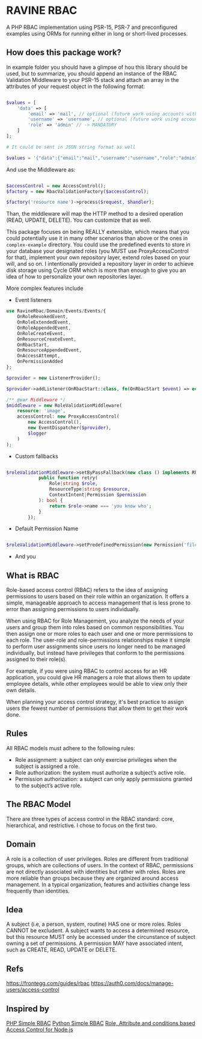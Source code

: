 # RAVINE RBAC

A PHP RBAC implementation using PSR-15, PSR-7 and preconfigured examples using ORMs for running either in long or short-lived processes.

## How does this package work?

In example folder you should have a glimpse of hou this library should be used, but to summarize, you should append an instance of the RBAC Validation Middleware to your PSR-15 stack and attach an array in the attributes of your request object in the following format:

```php

$values = [
    'data' => [
        'email' => 'mail', // optional (future work using accounts with many roles)
        'username' => 'username', // optional (future work using accounts with many roles)
        'role' => 'admin' // -> MANDATORY 
    ]
];

# It could be sent in JSON string format as well

$values = '{"data":{"email":"mail","username":"username","role":"admin"}}';

```

And use the Middleware as:

```php

$accessControl = new AccessControl();
$factory = new RbacValidationFactory($accessControl);

$factory('resource name')->process($request, $handler);

```

Than, the middleware will map the HTTP method to a desired operation (READ, UPDATE, DELETE). You can customize that as well.

This package focuses on being REALLY extensible, which means that you could potentially use it in many other scenarios than above or the ones in `complex-example` directory. You could use the predefined events to store in your database your designated roles (you MUST use ProxyAccessControl for that), implement your own repository layer, extend roles based on your will, and so on. I intentionally provided a repository layer in order to achieve disk storage using Cycle ORM which is more than enough to give you an idea of how to personalize your own repositories layer.

More complex features include

- Event listeners

```php
use RavineRbac/Domain/Events/Events/{
    OnRoleRevokedEvent,
    OnRoleExtendedEvent,
    OnRoleAppendedEvent,
    OnRoleCreateEvent,
    OnResourceCreateEvent,
    OnRbacStart,
    OnResourceAppendedEvent,
    OnAccessAttempt,
    OnPermissionAdded
};

$provider = new ListenerProvider();

$provider->addListener(OnRbacStart::class, fn(OnRbacStart $event) => echo "Make what you want to");

/** @var Middleware */
$middleware = new RoleValidationMiddleware(
    resource: 'image',
    accessControl: new ProxyAccessControl(
        new AccessControl(),
        new EventDispatcher($provider),
        $logger
    )
);

```

- Custom fallbacks

```php

$roleValidationMiddleware->setByPassFallback(new class () implements RbacFallbackInterface {
            public function retry(
                Role|string $role,
                ResourceType|string $resource,
                ContextIntent|Permission $permission
            ): bool {
                return $role->name === 'you know who';
            }
        });
```

- Default Permission Name

```php

$roleValidationMiddleware->setPredefinedPermission(new Permission('file requests', ContextIntent::CUSTOM));

```

- And you

## What is RBAC

Role-based access control (RBAC) refers to the idea of assigning permissions to users based on their role within an organization. It offers a simple, manageable approach to access management that is less prone to error than assigning permissions to users individually.

When using RBAC for Role Management, you analyze the needs of your users and group them into roles based on common responsibilities. You then assign one or more roles to each user and one or more permissions to each role. The user-role and role-permissions relationships make it simple to perform user assignments since users no longer need to be managed individually, but instead have privileges that conform to the permissions assigned to their role(s).

For example, if you were using RBAC to control access for an HR application, you could give HR managers a role that allows them to update employee details, while other employees would be able to view only their own details.

When planning your access control strategy, it's best practice to assign users the fewest number of permissions that allow them to get their work done.

## Rules

All RBAC models must adhere to the following rules:

- Role assignment: a subject can only exercise privileges when the subject is assigned a role.
- Role authorization: the system must authorize a subject’s active role.
- Permission authorization: a subject can only apply permissions granted to the subject’s active role.

## The RBAC Model

There are three types of access control in the RBAC standard: core, hierarchical, and restrictive.
I chose to focus on the first two.

## Domain

A role is a collection of user privileges. Roles are different from traditional groups, which are collections of users. In the context of RBAC, permissions are not directly associated with identities but rather with roles. Roles are more reliable than groups because they are organized around access management. In a typical organization, features and activities change less frequently than identities.

## Idea

A subject (i.e, a person, system, routine) HAS one or more roles. Roles CANNOT be excludent. A subject wants to access a determined resource, but this resource MUST only be accessed under the circunstance of subject owning a set of permissions. A permission MAY have associated intent, such as CREATE, READ, UPDATE or DELETE.

## Refs

<https://frontegg.com/guides/rbac>
<https://auth0.com/docs/manage-users/access-control>

## Inspired by

[PHP Simple RBAC](https://github.com/doganoo/simple-rbac)
[Python Simple RBAC](https://github.com/tonyseek/simple-rbac/tree/master)
[Role, Attribute and conditions based Access Control for Node.js](https://www.npmjs.com/package/role-acl)